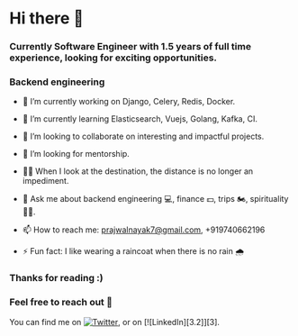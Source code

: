 # Hi there 👋

### Currently Software Engineer with 1.5 years of full time experience, looking for exciting opportunities.
### Backend engineering

- 🔭 I’m currently working on Django, Celery, Redis, Docker.
- 🌱 I’m currently learning Elasticsearch, Vuejs, Golang, Kafka, CI.
- 👯 I’m looking to collaborate on interesting and impactful projects.
- 🤔 I’m looking for mentorship.
- 💪🏻 When I look at the destination, the distance is no longer an impediment.
- 💬 Ask me about backend engineering 💻, finance 💵, trips 🏍, spirituality 🧘🏻.

- 📫 How to reach me: prajwalnayak7@gmail.com, +919740662196
- ⚡ Fun fact: I like wearing a raincoat when there is no rain 🌧 


### Thanks for reading :)
### Feel free to reach out 🤝

<!-- Actual text -->

You can find me on [![Twitter][1.2]][1], or on [![LinkedIn][3.2]][3].

<!-- Icons -->

[1.2]: http://i.imgur.com/wWzX9uB.png (twitter icon without padding)
[2.2]: https://raw.githubusercontent.com/MartinHeinz/MartinHeinz/master/linkedin-3-16.png (LinkedIn icon without padding)

<!-- Links to your social media accounts -->

[1]: https://twitter.com/prajwalsn
[2]: https://www.linkedin.com/in/psn/
